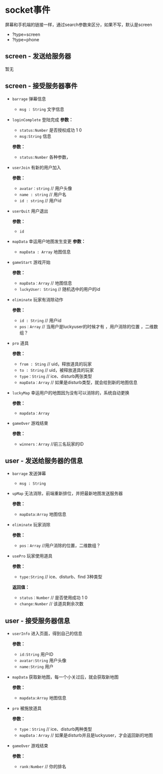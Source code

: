 # socket事件

屏幕和手机端的链接一样，通过search参数来区分，如果不写，默认是screen

- ?type=screen
- ?type=phone


## screen - 发送给服务器

暂无



## screen - 接受服务器事件

- `barrage` 弹幕信息
	- `msg : String` 文字信息

- `loginComplete` 登陆完成
	**参数：**
	- `status:Number` 是否授权成功 1 0
	- `msg:String` 信息
	
	**参数：**
	- `status:Number` 各种参数，

- `userJoin` 有新的用户加入

	**参数：**

	- `avatar：string` // 用户头像
	- `name : string` // 用户名  
	- `id : string` // 用户id

- `userQuit` 用户退出

	**参数：**

	- `id`

- `mapData` 幸运用户地图发生变更
	**参数：**
	- `mapData : Array` 地图信息

- `gameStart` 游戏开始

	**参数：**

	- `mapData：Array` // 地图信息
	- `luckyUser: String` // 随机选中的用户的id

- `eliminate` 玩家有消除动作

	**参数：**

	- `id : String` // 用户id
	- `pos：Array`  // 当用户是luckyuser的时候才有 ，用户消除的位置 ，二维数组？

- `pro` 道具

	**参数：**
	- `from : Sting` // uid，释放道具的玩家
	- `to : String` // uid，被释放道具的玩家
	- `type：String` // ice、disturb两张类型
	- `mapData：Array` // 如果是disturb类型，就会给到新的地图信息

- `luckyMap` 幸运用户的地图因为没有可以消除的，系统自动更换

	**参数：**

	- `mapdata：Array`

- `gameOver` 游戏结束

	**参数：**

	- `winners：Array` //前三名玩家的ID



## user - 发送给服务器的信息

- `barrage` 发送弹幕
	- `msg : String`

- `upMap` 无法消除，前端重新排位，并把最新地图发送服务器
	
	**参数：**
	- `mapData:Array`  地图信息

- `eliminate` 玩家消除

	**参数：**

	- `pos：Array` //用户消除的位置，二维数组？

- `usePro` 玩家使用道具

	**参数：**

	- `type:String` // ice、disturb、find 3种类型

	**返回值：**

	- `status：Number` // 是否使用成功 1 0
	- `change:Number` // 该道具剩余次数


## user - 接受服务器信息

- `userInfo` 进入页面，得到自己的信息

	**参数：**
	- `id:String` 用户ID
	- `avatar:String` 用户头像
	- `name:String` 用户
	
- `mapData` 获取新地图，每一个小关过后，就会获取新地图

	**参数：**
	- `mapdata:Array` 地图信息


- `pro` 被施放道具

	**参数：**

	- `type：String`  // ice、disturb两种类型
	- `mapData：Array` // 如果是disturb并且是luckyuser，才会返回新的地图

- `gameOver` 游戏结束

	**参数：**

	- `rank:Number` // 你的排名
